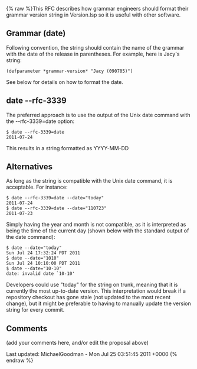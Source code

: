 {% raw %}This RFC describes how grammar engineers should format their grammar
version string in Version.lsp so it is useful with other software.

## Grammar (date)

Following convention, the string should contain the name of the grammar
with the date of the release in parentheses. For example, here is Jacy's
string:

    (defparameter *grammar-version* "Jacy (090705)")

See below for details on how to format the date.

## date --rfc-3339

The preferred approach is to use the output of the Unix date command
with the --rfc-3339=date option:

    $ date --rfc-3339=date
    2011-07-24

This results in a string formatted as YYYY-MM-DD

## Alternatives

As long as the string is compatible with the Unix date command, it is
acceptable. For instance:

    $ date --rfc-3339=date --date="today"
    2011-07-24
    $ date --rfc-3339=date --date="110723"
    2011-07-23

Simply having the year and month is not compatible, as it is interpreted
as being the time of the current day (shown below with the standard
output of the date command):

    $ date --date="today"
    Sun Jul 24 17:32:24 PDT 2011
    $ date --date="1010"
    Sun Jul 24 10:10:00 PDT 2011
    $ date --date="10-10"
    date: invalid date `10-10'

Developers could use "today" for the string on trunk, meaning that it is
currently the most up-to-date version. This interpretation would break
if a repository checkout has gone stale (not updated to the most recent
change), but it might be preferable to having to manually update the
version string for every commit.

## Comments

(add your comments here, and/or edit the proposal above)

Last updated: MichaelGoodman - Mon Jul 25 03:51:45 2011 +0000
{% endraw %}